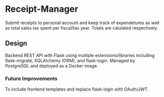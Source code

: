 # Receipt-Manager

Submit receipts to personal account and keep track of expendetures as well as total sales tax spent per fiscal/tax year.
Totals are calulated respectively.

## Design

Backend REST API with Flask using multiple extensions/libraries including flask-migrate, SQLAlchemy (ORM), and flask-login. Managed by PostgreSQL and deployed as a Docker image.

### Future Improvements

To include frontend templates and replace flask-login with OAuth/JWT.

